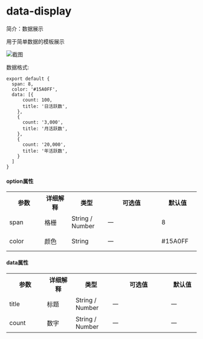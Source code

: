 # data-display

简介：数据展示

用于简单数据的模板展示

![截图](https://img.alicdn.com/tfs/TB1IKT9jfDH8KJjy1XcXXcpdXXa-1892-324.png)

数据格式:

~~~
export default {
  span: 8,
  color: '#15A0FF',
  data: [{
      count: 100,
      title: '日活跃数',
    },
    {
      count: '3,000',
      title: '月活跃数',
    },
    {
      count: '20,000',
      title: '年活跃数',
    }
  ]
}
~~~
#### option属性
<table width="100%">
  <tr>
    <th width="120" height="50">参数</th>
    <th width="100">详细解释</th>
    <th width="100">类型</th>
    <th width="250">可选值</th>
    <th width="100">默认值</th>
  </tr>
  <tr>
    <td height="50">span</td>
    <td>格栅</td>
    <td>String / Number</td>
    <td>一</td>
    <td>8</td>
  </tr>
  <tr>
    <td height="50">color</td>
    <td>颜色</td>
    <td>String</td>
    <td>一</td>
    <td>#15A0FF</td>
  </tr>
</table>  

#### data属性
<table width="100%">
  <tr>
    <th width="120" height="50">参数</th>
    <th width="100">详细解释</th>
    <th width="100">类型</th>
    <th width="250">可选值</th>
    <th width="100">默认值</th>
  </tr>
  <tr>
    <td height="50">title</td>
    <td>标题</td>
    <td>String / Number</td>
    <td>一</td>
    <td>一</td>
  </tr>
  <tr>
    <td height="50">count</td>
    <td>数字</td>
    <td>String / Number</td>
    <td>一</td>
    <td>一</td>
  </tr>
</table>